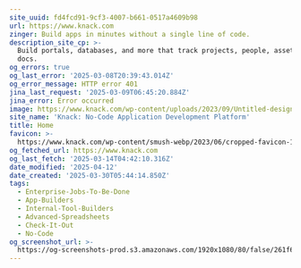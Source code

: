 ```yaml
---
site_uuid: fd4fcd91-9cf3-4007-b661-0517a4609b98
url: https://www.knack.com
zinger: Build apps in minutes without a single line of code.
description_site_cp: >-
  Build portals, databases, and more that track projects, people, assets, and
  docs.
og_errors: true
og_last_error: '2025-03-08T20:39:43.014Z'
og_error_message: HTTP error 401
jina_last_request: '2025-03-09T06:45:20.884Z'
jina_error: Error occurred
image: https://www.knack.com/wp-content/uploads/2023/09/Untitled-design-87.png
site_name: 'Knack: No-Code Application Development Platform'
title: Home
favicon: >-
  https://www.knack.com/wp-content/smush-webp/2023/06/cropped-favicon-1-192x192.png.webp
og_fetched_url: https://www.knack.com
og_last_fetch: '2025-03-14T04:42:10.316Z'
date_modified: '2025-04-12'
date_created: '2025-03-30T05:44:14.850Z'
tags:
  - Enterprise-Jobs-To-Be-Done
  - App-Builders
  - Internal-Tool-Builders
  - Advanced-Spreadsheets
  - Check-It-Out
  - No-Code
og_screenshot_url: >-
  https://og-screenshots-prod.s3.amazonaws.com/1920x1080/80/false/261f6744951f1243b3ecac184a3141d61fd14db03d488633ba1dbf06e93af616.jpeg
---
```
















